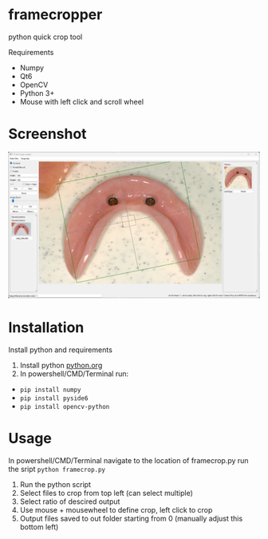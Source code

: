 # framecropper
python quick crop tool

Requirements
 - Numpy
 - Qt6
 - OpenCV
 - Python 3+
 - Mouse with left click and scroll wheel

# Screenshot
![demo](https://github.com/SunDude/framecropper/blob/main/exampleCrop.png)

# Installation
Install python and requirements
1. Install python [python.org](https://www.python.org/downloads/)
2. In powershell/CMD/Terminal run:
 - `pip install numpy`
 - `pip install pyside6`
 - `pip install opencv-python`

# Usage
In powershell/CMD/Terminal navigate to the location of framecrop.py
run the sript
`python framecrop.py`

 1. Run the python script
 2. Select files to crop from top left (can select multiple)
 3. Select ratio of descired output
 4. Use mouse + mousewheel to define crop, left click to crop
 5. Output files saved to out folder starting from 0 (manually adjust this bottom left)
